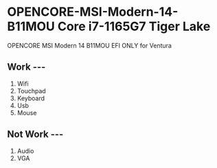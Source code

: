 # OPENCORE-MSI-Modern-14-B11MOU Core i7-1165G7 Tiger Lake
OPENCORE MSI Modern 14 B11MOU EFI ONLY for Ventura


Work ---
--------
1. Wifi
2. Touchpad
3. Keyboard
4. Usb
5. Mouse

Not Work ---
------------
1. Audio
2. VGA
